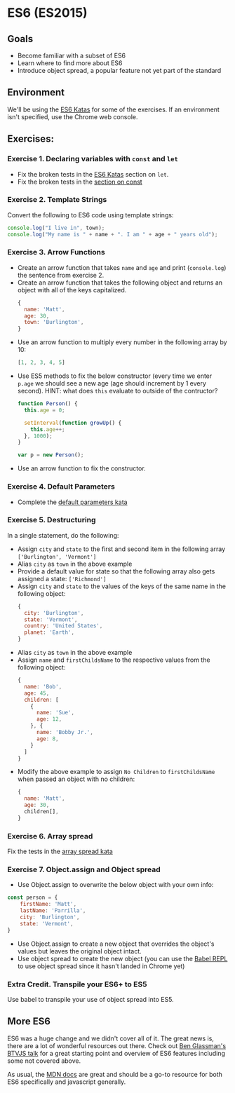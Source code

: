 # ES6 (ES2015)

## Goals
- Become familiar with a subset of ES6
- Learn where to find more about ES6
- Introduce object spread, a popular feature not yet part of the standard

## Environment
We'll be using the [ES6 Katas](http://es6katas.org/) for some of the exercises. If an environment isn't specified, use the Chrome web console.

## Exercises:

### Exercise 1. Declaring variables with `const` and `let`
- Fix the broken tests in the [ES6 Katas](http://tddbin.com/#?kata=es6/language/block-scoping/let) section on `let`.
- Fix the broken tests in the [section on const](http://tddbin.com/#?kata=es6/language/block-scoping/const)

### Exercise 2. Template Strings

Convert the following to ES6 code using template strings:

```js
console.log("I live in", town);
console.log("My name is " + name + ". I am " + age + " years old");
```

### Exercise 3. Arrow Functions

- Create an arrow function that takes `name` and `age` and print (`console.log`) the sentence from exercise 2.
- Create an arrow function that takes the following object and returns an object with all of the keys capitalized.
  ```js
  {
    name: 'Matt',
    age: 30,
    town: 'Burlington',
  }
  ```
- Use an arrow function to multiply every number in the following array by 10:
  ```js
  [1, 2, 3, 4, 5]
  ```
- Use ES5 methods to fix the below constructor (every time we enter `p.age` we should see a new age (age should increment by 1 every second). HINT: what does `this` evaluate to outside of the contructor?
  ```js
  function Person() {
    this.age = 0;

    setInterval(function growUp() {
      this.age++;
    }, 1000);
  }

  var p = new Person();
  ```
- Use an arrow function to fix the constructor.

### Exercise 4. Default Parameters

- Complete the [default parameters kata](http://tddbin.com/#?kata=es6/language/default-parameters/basics)

### Exercise 5. Destructuring

In a single statement, do the following:

- Assign `city` and `state` to the first and second item in the following array `['Burlington', 'Vermont']`
- Alias `city` as `town` in the above example
- Provide a default value for state so that the following array also gets assigned a state: `['Richmond']`
- Assign `city` and `state` to the values of the keys of the same name in the following object:
  ```js
  {
    city: 'Burlington',
    state: 'Vermont',
    country: 'United States',
    planet: 'Earth',
  }
  ```
- Alias `city` as `town` in the above example
- Assign `name` and `firstChildsName` to the respective values from the following object:
  ```js
  {
    name: 'Bob',
    age: 45,
    children: [
      {
        name: 'Sue',
        age: 12,
      }, {
        name: 'Bobby Jr.',
        age: 8,
      }
    ]
  }
  ```
- Modify the above example to assign `No Children` to `firstChildsName` when passed an object with no children:
  ```js
  {
    name: 'Matt',
    age: 30,
    children[],
  }
  ```

### Exercise 6. Array spread

Fix the tests in the [array spread kata](http://tddbin.com/#?kata=es6/language/spread/with-arrays)

### Exercise 7. Object.assign and Object spread

  - Use Object.assign to overwrite the below object with your own info:

  ```js
  const person = {
      firstName: 'Matt',
      lastName: 'Parrilla',
      city: 'Burlington',
      state: 'Vermont',
  }
  ```
  - Use Object.assign to create a new object that overrides the object's values but leaves the original object intact.
  - Use object spread to create the new object (you can use the [Babel REPL](https://babeljs.io/repl/#?babili=false&evaluate=true&lineWrap=false&presets=es2015%2Ces2016%2Ces2017%2Cstage-2&targets=&browsers=&builtIns=false&debug=false&experimental=true&loose=false&spec=false&code_lz=Q) to use object spread since it hasn't landed in Chrome yet)

### Extra Credit. Transpile your ES6+ to ES5

Use babel to transpile your use of object spread into ES5.

## More ES6

ES6 was a huge change and we didn't cover all of it. The great news is, there are a lot of wonderful resources out there. Check out [Ben Glassman's BTVJS talk](http://benglass.github.io/es6-the-future-is-now/#/) for a great starting point and overview of ES6 features including some not covered above.

As usual, the [MDN docs](https://developer.mozilla.org/en-US/docs/Web/JavaScript) are great and should be a go-to resource for both ES6 specifically and javascript generally.

